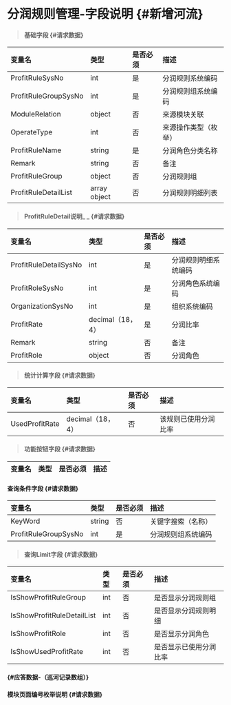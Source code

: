 # 分润规则管理-字段说明 {#新增河流}

> #### 基础字段 {#请求数据}

| 变量名 | 类型 | 是否必须 | 描述 |
| :--- | :--- | :--- | :--- |
| ProfitRuleSysNo | int | 是 | 分润规则系统编码 |
| ProfitRuleGroupSysNo | int | 是 | 分润规则组系统编码 |
| ModuleRelation | object | 否 | 来源模块关联 |
| OperateType | int | 否 | 来源操作类型（枚举） |
| ProfitRuleName | string | 是 | 分润角色分类名称 |
| Remark | string | 否 | 备注 |
| ProfitRuleGroup | object | 否 | 分润规则组 |
| ProfitRuleDetailList | array object | 否 | 分润规则明细列表 |

> #### ProfitRuleDetail说明_ _ {#请求数据}

| 变量名 | 类型 | 是否必须 | 描述 |
| :--- | :--- | :--- | :--- |
| ProfitRuleDetailSysNo | int | 是 | 分润规则明细系统编码 |
| ProfitRoleSysNo | int | 是 | 分润角色系统编码 |
| OrganizationSysNo | int | 是 | 组织系统编码 |
| ProfitRate | decimal（18，4） | 是 | 分润比率 |
| Remark | string | 否 | 备注 |
| ProfitRole | object | 否 | 分润角色 |

> #### 统计计算字段 {#请求数据}

| 变量名 | 类型 | 是否必须 | 描述 |
| :--- | :--- | :--- | :--- |
| UsedProfitRate | decimal（18，4） | 否 | 该规则已使用分润比率 |

> #### 功能按钮字段 {#请求数据}

| 变量名 | 类型 | 是否必须 | 描述 |
| :--- | :--- | :--- | :--- |


#### 查询条件字段 {#请求数据}

| 变量名 | 类型 | 是否必须 | 描述 |
| :--- | :--- | :--- | :--- |
| KeyWord | string | 否 | 关键字搜索（名称） |
| ProfitRuleGroupSysNo | int | 是 | 分润规则组系统编码 |

> #### 查询Limit字段 {#请求数据}

| 变量名 | 类型 | 是否必须 | 描述 |
| :--- | :--- | :--- | :--- |
| IsShowProfitRuleGroup | int | 否 | 是否显示分润规则组 |
| IsShowProfitRuleDetailList | int | 否 | 是否显示分润规则明细 |
| IsShowProfitRole | int | 否 | 是否显示分润角色 |
| IsShowUsedProfitRate | int | 否 | 是否显示已使用分润比率 |

####  {#应答数据-（巡河记录数组）}

#### 模块页面编号枚举说明 {#请求数据}



